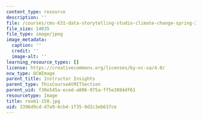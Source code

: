 ```yaml
---
content_type: resource
description: ''
file: /courses/cms-631-data-storytelling-studio-climate-change-spring-2017/3396d9cdd7a96cb41f359d2c3eb637ce_room1-150.jpg
file_size: 14035
file_type: image/jpeg
image_metadata:
  caption: ''
  credit: ''
  image-alt: ''
learning_resource_types: []
license: https://creativecommons.org/licenses/by-nc-sa/4.0/
ocw_type: OCWImage
parent_title: Instructor Insights
parent_type: ThisCourseAtMITSection
parent_uid: f30e545a-eced-a806-975a-ff5e3884df61
resourcetype: Image
title: room1-150.jpg
uid: 3396d9cd-d7a9-6cb4-1f35-9d2c3eb637ce
---
```

